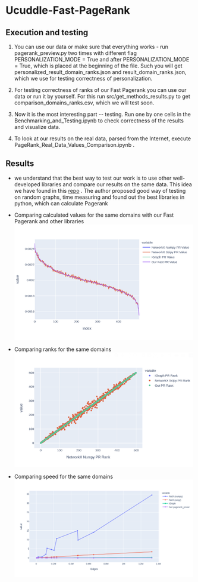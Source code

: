 # Ucuddle-Fast-PageRank


## Execution and testing

1. You can use our data or make sure that everything works - run pagerank_preview.py two times
   with different flag PERSONALIZATION_MODE = True and after PERSONALIZATION_MODE = True, 
   which is placed at the beginning of the file. Such you will get personalized_result_domain_ranks.json and result_domain_ranks.json, 
   which we use for testing correctness of personalization.
   
2. For testing correctness of ranks of our Fast Pagerank you can use our data or run it by yourself. 
   For this run src/get_methods_results.py to get comparison_domains_ranks.csv, which we will test soon.
   
3. Now it is the most interesting part -- testing. Run one by one cells in the Benchmarking_and_Testing.ipynb to check 
   correctness of the results and visualize data.
   
4. To look at our results on the real data, parsed from the Internet, execute PageRank_Real_Data_Values_Comparison.ipynb .


## Results

- we understand that the best way to test our work is to use other well-developed libraries and compare our results
on the same data. This idea we have found in this [repo](https://github.com/asajadi/fast-pagerank) . The author proposed 
  good way of testing on random graphs, time measuring and found out the best libraries in python, which can calculate Pagerank
  

- Comparing calculated values for the same domains with our Fast Pagerank and other libraries ![value comparison](media/value_comparison.png)


- Comparing ranks for the same domains ![rank comparison](media/ranks_comparison.png)

  
- Comparing speed for the same domains ![speed comparison](media/speed_comparison.png)
